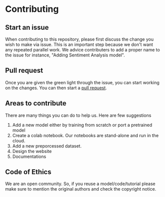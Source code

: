 # Contributing

## Start an issue
When contributing to this repository, please first discuss the change you wish to make via issue. This is an important step because we don't want any repeated parallel work. We advice contributers to add a proper name to the issue for instance, "Adding Sentiment Analysis model". 

## Pull request
Once you are given the green light through the issue, you can start working on the changes. You can then start a [pull request](https://help.github.com/en/articles/about-pull-requests).

## Areas to contribute 
There are many things you can do to help us. Here are few suggestions 
1. Add a new model either by training from scratch or port a pretrained model
2. Create a colab notebook. Our notebooks are stand-alone and run in the cloud. 
3. Add a new preporcessed dataset. 
4. Design the website 
5. Documentations 

## Code of Ethics 
We are an open community. So, if you reuse a model/code/tutorial please make sure to mention the original authors and check the copyright notice. 